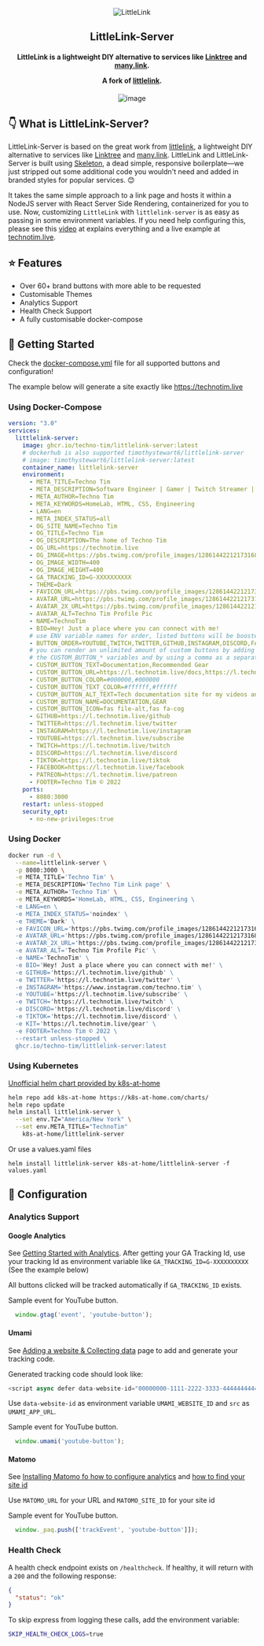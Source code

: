 <div align="center">

![LittleLink](https://cdn.cottle.cloud/littlelink/social-circle.png)

## LittleLink-Server

<h4 align="center">

LittleLink is a lightweight DIY alternative to services like [Linktree](https://linktr.ee)
and [many.link](https://www.google.com).

A fork of [littlelink](https://github.com/sethcottle/littlelink).

</h4>

 ![image](https://user-images.githubusercontent.com/32241933/174486069-7de71728-3415-4f4e-9285-c2c16410a1e7.png)

  
</div>


## 👇 What is LittleLink-Server?
LittleLink-Server is based on the great work from [littlelink](https://github.com/sethcottle/littlelink), a lightweight DIY alternative to services like [Linktree](https://linktr.ee) and [many.link](https://manylink.co/). LittleLink and LittleLink-Server is built using [Skeleton](http://getskeleton.com/), a dead simple, responsive boilerplate—we just stripped out some additional code you wouldn't need and added in branded styles for popular services. 😊

It takes the same simple approach to a link page and hosts it within a NodeJS server with React Server Side Rendering, containerized for you to use. Now, customizing `LittleLink` with `littlelink-server` is as easy as passing in some environment variables. If you need help configuring this, please see this [video](https://youtu.be/42SqfI_AjXU) at explains everything and a live example at [technotim.live](https://technotim.live/).


## ⭐ Features
- Over 60+ brand buttons with more able to be requested
- Customisable Themes
- Analytics Support
- Health Check Support
- A fully customisable docker-compose 


## 🚀 Getting Started

Check the [docker-compose.yml](/docker-compose.yml) file for all supported buttons and configuration!

The example below will generate a site exactly like <https://technotim.live>

### Using Docker-Compose
```yml
version: "3.0"
services:
  littlelink-server:
    image: ghcr.io/techno-tim/littlelink-server:latest
    # dockerhub is also supported timothystewart6/littlelink-server
    # image: timothystewart6/littlelink-server:latest
    container_name: littlelink-server
    environment:
      - META_TITLE=Techno Tim
      - META_DESCRIPTION=Software Engineer | Gamer | Twitch Streamer | Content Creator on YouTube | Homelab | 🇺🇸 🇯🇵  | Full Nerd
      - META_AUTHOR=Techno Tim
      - META_KEYWORDS=HomeLab, HTML, CSS, Engineering
      - LANG=en
      - META_INDEX_STATUS=all
      - OG_SITE_NAME=Techno Tim
      - OG_TITLE=Techno Tim
      - OG_DESCRIPTION=The home of Techno Tim
      - OG_URL=https://technotim.live
      - OG_IMAGE=https://pbs.twimg.com/profile_images/1286144221217316864/qIAsKOpB_400x400.jpg
      - OG_IMAGE_WIDTH=400
      - OG_IMAGE_HEIGHT=400
      - GA_TRACKING_ID=G-XXXXXXXXXX
      - THEME=Dark
      - FAVICON_URL=https://pbs.twimg.com/profile_images/1286144221217316864/qIAsKOpB_200x200.jpg
      - AVATAR_URL=https://pbs.twimg.com/profile_images/1286144221217316864/qIAsKOpB_200x200.jpg
      - AVATAR_2X_URL=https://pbs.twimg.com/profile_images/1286144221217316864/qIAsKOpB_400x400.jpg
      - AVATAR_ALT=Techno Tim Profile Pic
      - NAME=TechnoTim
      - BIO=Hey! Just a place where you can connect with me!
      # use ENV variable names for order, listed buttons will be boosted to the top
      - BUTTON_ORDER=YOUTUBE,TWITCH,TWITTER,GITHUB,INSTAGRAM,DISCORD,FACEBOOK,TIKTOK,PATREON,GEAR,DOCUMENTATION
      # you can render an unlimited amount of custom buttons by adding 
      # the CUSTOM_BUTTON_* variables and by using a comma as a separator.
      - CUSTOM_BUTTON_TEXT=Documentation,Recommended Gear
      - CUSTOM_BUTTON_URL=https://l.technotim.live/docs,https://l.technotim.live/gear
      - CUSTOM_BUTTON_COLOR=#000000,#000000
      - CUSTOM_BUTTON_TEXT_COLOR=#ffffff,#ffffff
      - CUSTOM_BUTTON_ALT_TEXT=Tech documentation site for my videos and more,Recommended Gear
      - CUSTOM_BUTTON_NAME=DOCUMENTATION,GEAR
      - CUSTOM_BUTTON_ICON=fas file-alt,fas fa-cog
      - GITHUB=https://l.technotim.live/github
      - TWITTER=https://l.technotim.live/twitter
      - INSTAGRAM=https://l.technotim.live/instagram
      - YOUTUBE=https://l.technotim.live/subscribe
      - TWITCH=https://l.technotim.live/twitch
      - DISCORD=https://l.technotim.live/discord
      - TIKTOK=https://l.technotim.live/tiktok
      - FACEBOOK=https://l.technotim.live/facebook
      - PATREON=https://l.technotim.live/patreon
      - FOOTER=Techno Tim © 2022
    ports:
      - 8080:3000
    restart: unless-stopped
    security_opt:
      - no-new-privileges:true
```
### Using Docker 
```bash
docker run -d \
  --name=littlelink-server \
  -p 8080:3000 \
  -e META_TITLE='Techno Tim' \
  -e META_DESCRIPTION='Techno Tim Link page' \
  -e META_AUTHOR='Techno Tim' \
  -e META_KEYWORDS='HomeLab, HTML, CSS, Engineering \
  -e LANG=en \
  -e META_INDEX_STATUS='noindex' \
  -e THEME='Dark' \
  -e FAVICON_URL='https://pbs.twimg.com/profile_images/1286144221217316864/qIAsKOpB_200x200.jpg' \
  -e AVATAR_URL='https://pbs.twimg.com/profile_images/1286144221217316864/qIAsKOpB_200x200.jpg' \
  -e AVATAR_2X_URL='https://pbs.twimg.com/profile_images/1286144221217316864/qIAsKOpB_400x400.jpg' \
  -e AVATAR_ALT='Techno Tim Profile Pic' \
  -e NAME='TechnoTim' \
  -e BIO='Hey! Just a place where you can connect with me!' \
  -e GITHUB='https://l.technotim.live/github' \
  -e TWITTER='https://l.technotim.live/twitter' \
  -e INSTAGRAM='https://www.instagram.com/techno.tim' \
  -e YOUTUBE='https://l.technotim.live/subscribe' \
  -e TWITCH='https://l.technotim.live/twitch' \
  -e DISCORD='https://l.technotim.live/discord' \
  -e TIKTOK='https://l.technotim.live/discord' \
  -e KIT='https://l.technotim.live/gear' \
  -e FOOTER=Techno Tim © 2022 \
  --restart unless-stopped \
  ghcr.io/techno-tim/littlelink-server:latest
  ```

### Using Kubernetes
[Unofficial helm chart provided by k8s-at-home](https://github.com/k8s-at-home/charts/tree/master/charts/stable/littlelink-server)

```bash
helm repo add k8s-at-home https://k8s-at-home.com/charts/
helm repo update
helm install littlelink-server \
  --set env.TZ="America/New York" \
  --set env.META_TITLE="TechnoTim"
    k8s-at-home/littlelink-server
```
Or use a values.yaml files

`helm install littlelink-server k8s-at-home/littlelink-server -f values.yaml`

## 🔧 Configuration
### Analytics Support

#### Google Analytics

See [Getting Started with Analytics](https://support.google.com/analytics/answer/1008015?hl=en). After getting your GA Tracking Id, use your tracking Id as environment variable like `GA_TRACKING_ID=G-XXXXXXXXXX`  (See the example below)

All buttons clicked will be tracked automatically if `GA_TRACKING_ID` exists.

Sample event for YouTube button.

```javascript
  window.gtag('event', 'youtube-button');
```

#### Umami

See [Adding a website & Collecting data](https://umami.is/docs/collect-data) page to add and generate your tracking code.

Generated tracking code should look like:

```javascript
<script async defer data-website-id="00000000-1111-2222-3333-444444444444" src="https://your-umami-app.com/umami.js"></script>
```

Use `data-website-id` as environment variable `UMAMI_WEBSITE_ID` and `src` as `UMAMI_APP_URL`.

Sample event for YouTube button.

```javascript
  window.umami('youtube-button');
```

#### Matomo 

See [Installing Matomo fo how to configure analytics](https://matomo.org/docs/installation/) and [how to find your site id](https://matomo.org/faq/general/faq_19212/)

Use `MATOMO_URL` for your URL and `MATOMO_SITE_ID` for your site id

Sample event for YouTube button.

```javascript
  window._paq.push(['trackEvent', 'youtube-button']]);
```

### Health Check

A health check endpoint exists on `/healthcheck`.  If healthy, it will return with a `200` and the following response:

```json
{
  "status": "ok"
}
```

To skip express from logging these calls, add the environment variable:

```bash
SKIP_HEALTH_CHECK_LOGS=true
``` 
  

